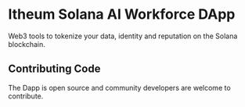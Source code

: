 # Itheum Solana AI Workforce DApp

Web3 tools to tokenize your data, identity and reputation on the Solana blockchain.

## Contributing Code

The Dapp is open source and community developers are welcome to contribute.
